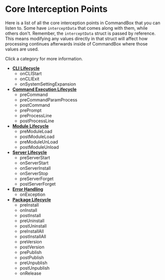 # Core Interception Points

Here is a list of all the core interception points in CommandBox that you can listen to. Some have `interceptData` that comes along with them, while others don't. Remember, the `interceptData` struct is passed by reference. This means modifying any values directly in that struct will affect how processing continues afterwards inside of CommandBox where those values are used.

Click a category for more information.

* [**CLI Lifecycle**](cli-lifecycle.md)
  * onCLIStart
  * onCLIExit
  * onSystemSettingExpansion
* [**Command Execution Lifecycle**](command-execution-lifecycle.md)
  * preCommand
  * preCommandParamProcess
  * postCommand
  * prePrompt
  * preProcessLine
  * postProcessLine
* [**Module Lifecycle**](module-lifecycle.md)
  * preModuleLoad
  * postModuleLoad
  * preModuleUnLoad
  * postModuleUnload
* [**Server Lifecycle**](server-lifecycle.md)
  * preServerStart
  * onServerStart
  * onServerInstall
  * onServerStop
  * preServerForget
  * postServerForget
* [**Error Handling**](error-handling.md)
  * onException
* [**Package Lifecycle**](package-lifecycle.md)
  * preInstall
  * onInstall
  * postInstall
  * preUninstall
  * postUninstall
  * preInstallAll
  * postInstallAll
  * preVersion
  * postVersion
  * prePublish
  * postPublish
  * preUnpublish
  * postUnpublish
  * onRelease

